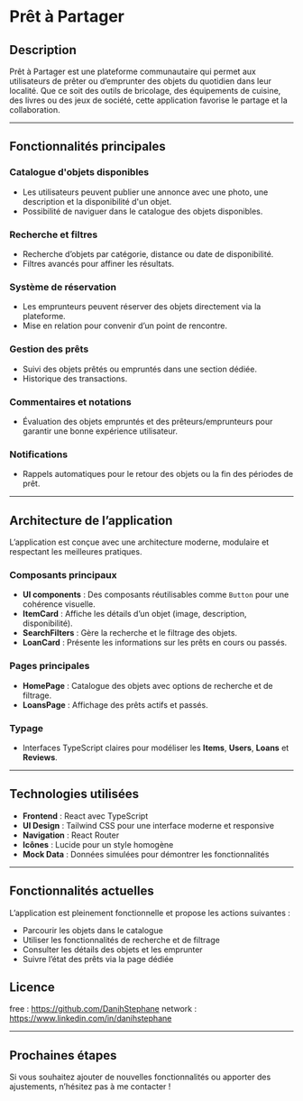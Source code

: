 # Prêt à Partager

## Description
Prêt à Partager est une plateforme communautaire qui permet aux utilisateurs de prêter ou d’emprunter des objets du quotidien dans leur localité. Que ce soit des outils de bricolage, des équipements de cuisine, des livres ou des jeux de société, cette application favorise le partage et la collaboration.

---

## Fonctionnalités principales

### Catalogue d'objets disponibles
- Les utilisateurs peuvent publier une annonce avec une photo, une description et la disponibilité d'un objet.
- Possibilité de naviguer dans le catalogue des objets disponibles.

### Recherche et filtres
- Recherche d’objets par catégorie, distance ou date de disponibilité.
- Filtres avancés pour affiner les résultats.

### Système de réservation
- Les emprunteurs peuvent réserver des objets directement via la plateforme.
- Mise en relation pour convenir d’un point de rencontre.

### Gestion des prêts
- Suivi des objets prêtés ou empruntés dans une section dédiée.
- Historique des transactions.

### Commentaires et notations
- Évaluation des objets empruntés et des prêteurs/emprunteurs pour garantir une bonne expérience utilisateur.

### Notifications
- Rappels automatiques pour le retour des objets ou la fin des périodes de prêt.

---

## Architecture de l’application
L’application est conçue avec une architecture moderne, modulaire et respectant les meilleures pratiques.

### Composants principaux
- **UI components** : Des composants réutilisables comme `Button` pour une cohérence visuelle.
- **ItemCard** : Affiche les détails d’un objet (image, description, disponibilité).
- **SearchFilters** : Gère la recherche et le filtrage des objets.
- **LoanCard** : Présente les informations sur les prêts en cours ou passés.

### Pages principales
- **HomePage** : Catalogue des objets avec options de recherche et de filtrage.
- **LoansPage** : Affichage des prêts actifs et passés.

### Typage
- Interfaces TypeScript claires pour modéliser les **Items**, **Users**, **Loans** et **Reviews**.

---

## Technologies utilisées
- **Frontend** : React avec TypeScript
- **UI Design** : Tailwind CSS pour une interface moderne et responsive
- **Navigation** : React Router
- **Icônes** : Lucide pour un style homogène
- **Mock Data** : Données simulées pour démontrer les fonctionnalités

---

## Fonctionnalités actuelles

L’application est pleinement fonctionnelle et propose les actions suivantes :

- Parcourir les objets dans le catalogue
- Utiliser les fonctionnalités de recherche et de filtrage
- Consulter les détails des objets et les emprunter
- Suivre l’état des prêts via la page dédiée

## Licence
free : https://github.com/DanihStephane
network : https://www.linkedin.com/in/danihstephane

---

## Prochaines étapes
Si vous souhaitez ajouter de nouvelles fonctionnalités ou apporter des ajustements, n’hésitez pas à me contacter !
